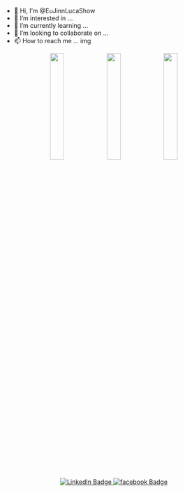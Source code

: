 - 👋 Hi, I’m @EuJinnLucaShow
- 👀 I’m interested in ...
- 🌱 I’m currently learning ...
- 💞️ I’m looking to collaborate on ...
- 📫 How to reach me ...
img 
<!---
EuJinnLucaShow/EuJinnLucaShow is a ✨ special ✨ repository because its `README.md` (this file) appears on your GitHub profile.
You can click the Preview link to take a look at your changes.
--->
<div id="header" align="center">
  <img src="https://media.giphy.com/media/qgQUggAC3Pfv687qPC/giphy.gif" width ="25%"/>
  <img src="https://media.giphy.com/media/bAQH7WXKqtIBrPs7sR/giphy.gif" width ="25%"/>
  <img src="https://media.giphy.com/media/yYSSBtDgbbRzq/giphy.gif" width ="25%"/>
</div>
<div id="badges" align="center">
  <a href="https://www.linkedin.com/in/yevhenii-lukashov-756b01252">
    <img src="https://img.shields.io/badge/-LinkedIn-blue" alt="LinkedIn Badge"/>
  </a>
  <a href="https://www.facebook.com/EuJinnLucaShow/">
    <img src="https://img.shields.io/badge/-facebook-blue" alt="facebook Badge"/>
  </a>
</div>
<img src="https://komarev.com/ghpvc/?username=EuJinnLucaShow&style=flat-square&color=blue" alt="" align="center"/>
